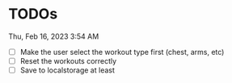 # TODOs

Thu, Feb 16, 2023 3:54 AM

* [ ]  Make the user select the workout type first (chest, arms, etc)
* [ ]  Reset the workouts correctly
* [ ]  Save to localstorage at least
